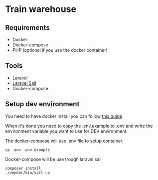 # Train warehouse

## Requirements

- Docker
- Docker-compose
- PHP (optional if you use the docker container)


## Tools

- Laravel
- [Laravel Sail](https://laravel.com/docs/8.x/sails)
- Docker-compose

## Setup dev environment

You need to have docker install you can follow  [this guide](https://docs.docker.com/engine/install/)

When it's done you need to copy the .env.example to .env and write the environment variable you want to use for DEV environment.

The docker-compose will use .env file to setup container.

```
cp .env .env.example
```

Docker-compose will be use trough laravel sail

```
composer install
./vendor/bin/sail up
```



